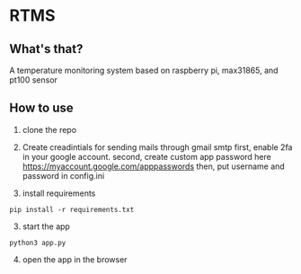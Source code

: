 # RTMS
## What's that? 
A temperature monitoring system based on raspberry pi, max31865, and pt100 sensor

## How to use
1. clone the repo

2. Create creadintials for sending mails through gmail smtp
first, enable 2fa in your google account. 
second, create custom app password here 
https://myaccount.google.com/apppasswords
then, put username and password in config.ini

3. install requirements
```
pip install -r requirements.txt
```
3. start the app
```
python3 app.py
```
4. open the app in the browser